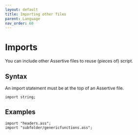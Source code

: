 ```yaml
---
layout: default
title: Importing other files
parent: Language
nav_order: 60
---
```


# Imports
You can include other Assertive files to reuse (pieces of) script.

## Syntax
An import statement must be at the top of an Assertive file.
```
import string;
```

## Examples
```
import "headers.ass";
import "subfolder/genericfunctions.ass";
```
